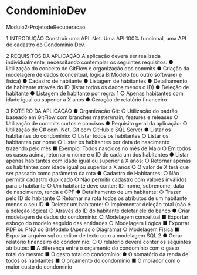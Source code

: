 # CondominioDev
Modulo2-ProjetodeRecuperacao

1 INTRODUÇÃO
Construir uma API .Net.
Uma API 100% funcional, uma API de cadastro do Condomínio Dev.

2 REQUISITOS DA APLICAÇÃO
A aplicação deverá ser realizada individualmente, necessitando contemplar os seguintes
requisitos:
● Utilização do conceito de GitFlow e organização dos commits
● Criação da modelagem de dados (conceitual, lógica BrModelo (ou outro software) e
física)
● Cadastro de habitante
● Listagem de habitantes
● Detalhamento de habitante através do ID (listar todos os dados menos o ID)
● Deleção de habitante
● Listagem de habitante por regra:
1
○ Apenas habitantes com idade igual ou superior a X anos
● Geração de relatório financeiro

3 ROTEIRO DA APLICAÇÃO
● Organização Git:
○ Utilização do padrão baseado em GitFlow com branches master/main, features e
releases
○ Utilização de commits curtos e concisos
● Requisito geral da aplicação:
○ Utilização de C# com .Net, Git com GitHub e SQL Server
● Listar os habitantes do condomínio:
○ Listar todos os habitantes
○ Listar os habitantes por nome
○ Listar os habitantes por data de nascimento trazendo pelo mês
■ Exemplo: Todos nascidos no mês de Maio
○ Em todos os casos acima, retornar o nome e o ID de cada um dos habitantes
● Listar apenas habitantes com idade igual ou superior a X anos:
○ Retornar apenas os habitantes com idade igual ou superior a X anos
○ O valor de X terá que ser passado como parâmetro da rota
● Cadastro de Habitantes:
○ Não permitir cadastro duplicado
○ Não permitir cadastro com valores inválidos para o habitante
○ Um habitante deve conter: ID, nome, sobrenome, data de nascimento, renda e
CPF
● Detalhamento de um habitante:
○ Trazer pelo ID do habitante
○ Retornar na rota todos os atributos de um habitante menos o seu ID
● Deletar um habitante:
○ Implementar deleção total (não é a deleção lógica)
○ Através do ID do habitante deletar ele do banco
● Criar modelagem de dados do condomínio:
○ Modelagem conceitual
■ Exportar esboço do modelo seguido das entidades
○ Modelagem Lógica
■ Exportar PDF ou PNG do BrModelo (Apenas o Diagrama)
○ Modelagem Física
■ Exportar arquivo sql ou editor de texto com a modelagem SQL
2
● Gerar relatório financeiro do condomínio:
○ O relatório deverá conter os seguintes atributos:
■ A diferença entre o orçamento do condomínio com o gasto total do
mesmo
■ O gasto total do condomínio:
● O somatório da renda de todos os habitantes
■ O orçamento do condomínio
■ O morador com o maior custo do condomínio
